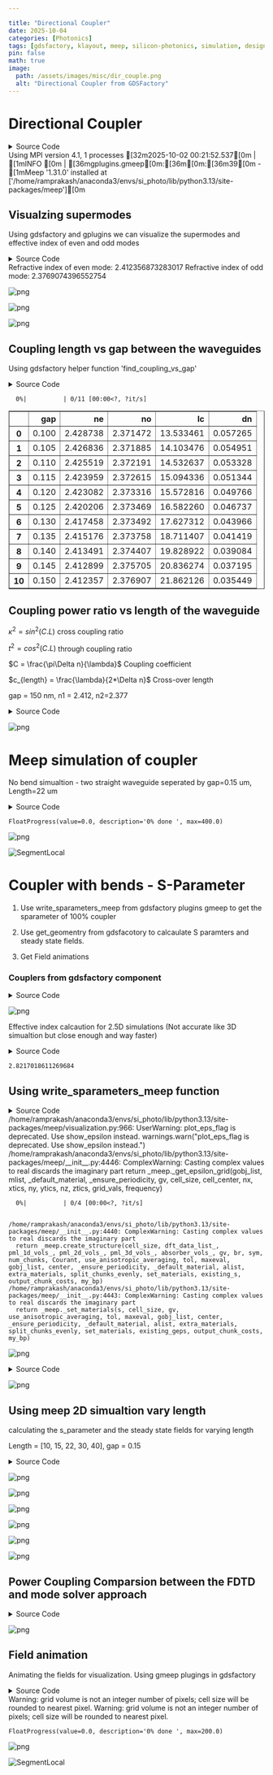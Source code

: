 ```yaml
---

title: "Directional Coupler"  
date: 2025-10-04  
categories: [Photonics]
tags: [gdsfactory, klayout, meep, silicon-photonics, simulation, design]  
pin: false  
math: true
image:  
  path: /assets/images/misc/dir_couple.png  
  alt: "Directional Coupler from GDSFactory"  
---
```


# Directional Coupler

<details markdown="1">
<summary>Source Code</summary>
<br/>

```python
# Import all the necessary packages
import gplugins.modes as gmode
import numpy as np
import matplotlib.pyplot as plt
import meep as mp
import gdsfactory as gf
import gplugins.gmeep as gm
```
</details>
    Using MPI version 4.1, 1 processes
    [32m2025-10-02 00:21:52.537[0m | [1mINFO    [0m | [36mgplugins.gmeep[0m:[36m<module>[0m:[36m39[0m - [1mMeep '1.31.0' installed at ['/home/ramprakash/anaconda3/envs/si_photo/lib/python3.13/site-packages/meep'][0m


## Visualzing supermodes

Using gdsfactory and gplugins we can visualize the supermodes and effective index of even and odd modes

<details markdown="1">
<summary>Source Code</summary>
<br/>

```python
modes = gmode.find_modes_coupler(
    core_widths=(0.5, 0.5),
    gaps=(0.15,),  # CHANGE GAP VALUE
    core_material=3.45,
    clad_material=1.45,
    core_thickness=0.22,
    resolution=40,
    sz=6,
    nmodes=2,
)

m1 = modes[1]  # even mode
m2 = modes[2]  # odd mode

# Look to see how big of a difference there is between the two refractive indices
print("Refractive index of even mode:", m1.neff)
print("Refractive index of odd mode:", m2.neff)

# Plot the dielectric, shows index of refraction values in sidebar
m1.plot_eps()

# Plot the Electric field intensity of the modes
m1.plot_ey()
m2.plot_ey()
```
</details>
    Refractive index of even mode: 2.412356873283017
    Refractive index of odd mode: 2.3769074396552754



    
![png](/assets/notebooks/directional_coupler_files/directional_coupler_3_1.png)
    



    
![png](/assets/notebooks/directional_coupler_files/directional_coupler_3_2.png)
    



    
![png](/assets/notebooks/directional_coupler_files/directional_coupler_3_3.png)
    


## Coupling length vs gap between the waveguides 

Using gdsfactory helper function 'find_coupling_vs_gap'

<details markdown="1">
<summary>Source Code</summary>
<br/>

```python
import meep as mp

coupling_gap = gmode.find_coupling_vs_gap(
    gap1=0.1,
    gap2=0.15,
    steps=11,
    nmodes=1,
    wavelength=1.55,
    parity=mp.EVEN_Y,
    core_widths=(0.5, 0.5),
    core_material=3.45,
    clad_material=1.45,
    core_thickness=0.22,
    resolution=40,
    sz=6,
)
coupling_gap
```
</details>

      0%|          | 0/11 [00:00<?, ?it/s]





<div>
<style scoped>
    .dataframe tbody tr th:only-of-type {
        vertical-align: middle;
    }

    .dataframe tbody tr th {
        vertical-align: top;
    }

    .dataframe thead th {
        text-align: right;
    }
</style>
<table border="1" class="dataframe">
  <thead>
    <tr style="text-align: right;">
      <th></th>
      <th>gap</th>
      <th>ne</th>
      <th>no</th>
      <th>lc</th>
      <th>dn</th>
    </tr>
  </thead>
  <tbody>
    <tr>
      <th>0</th>
      <td>0.100</td>
      <td>2.428738</td>
      <td>2.371472</td>
      <td>13.533461</td>
      <td>0.057265</td>
    </tr>
    <tr>
      <th>1</th>
      <td>0.105</td>
      <td>2.426836</td>
      <td>2.371885</td>
      <td>14.103476</td>
      <td>0.054951</td>
    </tr>
    <tr>
      <th>2</th>
      <td>0.110</td>
      <td>2.425519</td>
      <td>2.372191</td>
      <td>14.532637</td>
      <td>0.053328</td>
    </tr>
    <tr>
      <th>3</th>
      <td>0.115</td>
      <td>2.423959</td>
      <td>2.372615</td>
      <td>15.094336</td>
      <td>0.051344</td>
    </tr>
    <tr>
      <th>4</th>
      <td>0.120</td>
      <td>2.423082</td>
      <td>2.373316</td>
      <td>15.572816</td>
      <td>0.049766</td>
    </tr>
    <tr>
      <th>5</th>
      <td>0.125</td>
      <td>2.420206</td>
      <td>2.373469</td>
      <td>16.582260</td>
      <td>0.046737</td>
    </tr>
    <tr>
      <th>6</th>
      <td>0.130</td>
      <td>2.417458</td>
      <td>2.373492</td>
      <td>17.627312</td>
      <td>0.043966</td>
    </tr>
    <tr>
      <th>7</th>
      <td>0.135</td>
      <td>2.415176</td>
      <td>2.373758</td>
      <td>18.711407</td>
      <td>0.041419</td>
    </tr>
    <tr>
      <th>8</th>
      <td>0.140</td>
      <td>2.413491</td>
      <td>2.374407</td>
      <td>19.828922</td>
      <td>0.039084</td>
    </tr>
    <tr>
      <th>9</th>
      <td>0.145</td>
      <td>2.412899</td>
      <td>2.375705</td>
      <td>20.836274</td>
      <td>0.037195</td>
    </tr>
    <tr>
      <th>10</th>
      <td>0.150</td>
      <td>2.412357</td>
      <td>2.376907</td>
      <td>21.862126</td>
      <td>0.035449</td>
    </tr>
  </tbody>
</table>
</div>



## Coupling power ratio vs length of the waveguide

$\kappa^2 = sin^2(C.L)$ cross coupling ratio

$t^2 = cos^2(C.L)$ through coupling ratio

$C = \frac{\pi\Delta n}{\lambda}$ Coupling coefficient

$c_{length} = \frac{\lambda}{2*\Delta n}$ Cross-over length

gap = 150 nm, n1 = 2.412, n2=2.377

<details markdown="1">
<summary>Source Code</summary>
<br/>

```python
gap = 0.150  # in um
n1 = 2.412
n2 = 2.375
dn = 2.412 - 2.375
L = np.linspace(0, 40, 50)
C = np.pi * dn / 1.55  # coupling coeff
k_cross = (np.sin(C * L)) ** 2
t_through = (np.cos(C * L)) ** 2
C_len = 1.55 / (2 * dn)
plt.figure()
plt.plot(L, k_cross, label="Cross port")
plt.plot(L, t_through, label="Through port")
plt.axvline(C_len, color="black", linestyle="--")
plt.xlabel("Length of the waveguide (um)")
plt.ylabel("Coupling power ratio")
plt.title("Coupling power vs Length")
plt.legend()
plt.show()
```
</details>

    
![png](/assets/notebooks/directional_coupler_files/directional_coupler_7_0.png)
    


# Meep simulation of coupler

No bend simualtion - two straight waveguide seperated by gap=0.15 um, Length=22 um

<details markdown="1">
<summary>Source Code</summary>
<br/>

```python
import meep as mp
from PIL import Image
import glob
import os

# Define materials
Si = mp.Medium(index=3.45)
SiO2 = mp.Medium(index=1.45)

# Define wavelength in um
wvl = 1.55

# # Define cell and geometric parameters
resolution = 20
wg_width = 0.5
dpml = 1
pad = 0.5

## CHANGE GAP DISTANCE ##
gap = 0.15
## CHANGE WAVEGUIDE LENGTH ##
Lx = 25

Sx = dpml + Lx + dpml
Sy = dpml + pad + wg_width + gap + wg_width + pad + dpml
wg_center_y = gap / 2 + wg_width / 2

# Add PML (perfectly matched layers)
pml = [mp.PML(dpml)]

# Create 2 infinitely long parallel waveguides
geometry = [
    mp.Block(size=mp.Vector3(Sx, Sy, 0), center=mp.Vector3(), material=SiO2),
    mp.Block(
        size=mp.Vector3(Sx, wg_width, 0),
        center=mp.Vector3(0, wg_center_y, 0),
        material=Si,
    ),
    mp.Block(
        size=mp.Vector3(Sx, wg_width, 0),
        center=mp.Vector3(0, -wg_center_y, 0),
        material=Si,
    ),
]

# Put a pulse Eigenmode source at beginning of one waveguide
fcen = 1 / wvl
width = 0.1
fwidth = width * fcen
src = mp.GaussianSource(frequency=fcen, fwidth=fwidth)
source = [
    mp.EigenModeSource(
        src=src,
        eig_band=1,
        eig_kpoint=(1, 0, 0),
        size=mp.Vector3(0, gap + wg_width),
        center=mp.Vector3(-Sx / 2 + dpml + 1, -wg_center_y),
    )
]

# Simulation object
sim = mp.Simulation(
    cell_size=mp.Vector3(Sx, Sy),
    boundary_layers=pml,
    geometry=geometry,
    sources=source,
    default_material=SiO2,
    resolution=resolution,
)

# Show simulation set-up
sim.plot2D()

sim.reset_meep()
# Capture electric field intensity over time and output into a gif
sim.run(
    mp.at_beginning(mp.output_epsilon),
    mp.to_appended("ez_100_DC", mp.at_every(2, mp.output_efield_z)),
    until=400,
)

# Since HDf5 was installed locally we need this. For sudo install these steps are not needed
os.environ["PATH"] = os.path.expanduser("~") + "/local/bin:" + os.environ["PATH"]
conda_prefix = os.environ["CONDA_PREFIX"]
os.environ["LD_LIBRARY_PATH"] = (
    conda_prefix + "/lib:" + os.environ.get("LD_LIBRARY_PATH", "")
)
os.system(
    "h5topng -t 0:99 -R -Zc $HOME/local/share/h5utils/colormaps/RdBu -A eps-000000.00.h5 -a $HOME/local/share/h5utils/colormaps/gray ez_100_DC.h5"
)

# Create a gif from the pngs
frames = []
imgs = glob.glob("ez_100_DC.t*")
imgs.sort()
for i in imgs:
    new_frame = Image.open(i)
    frames.append(new_frame)

# Save into a GIF file that loops forever
frames[0].save(
    "ez_100_DC.gif", format="GIF", append_images=frames[1:], save_all=True, loop=0
)

# Clean up workspace by deleting all generated images
for i in imgs:
    os.remove(i)
for f in glob.glob("*.h5"):
    os.remove(f)
```
</details>

    FloatProgress(value=0.0, description='0% done ', max=400.0)



    
![png](/assets/notebooks/directional_coupler_files/directional_coupler_9_1.png)
    


![SegmentLocal](/assets/notebooks/directional_coupler_files/ez_DC_meep.gif "segment")

# Coupler with bends - S-Parameter
1. Use write_sparameters_meep from gdsfactory plugins gmeep to get the sparameter of 100% coupler

2. Use get_geomentry from gdsfacotory to calcaulate S paramters and steady state fields. 

3. Get Field animations

### Couplers from gdsfactory component

<details markdown="1">
<summary>Source Code</summary>
<br/>

```python
import gdsfactory as gf

gf.clear_cache()
dir_coupler_100 = gf.Component("100% coupler")

gap = 0.15
length_100 = 22


dir_100_ref = dir_coupler_100.add_ref(gf.components.coupler(gap=gap, length=length_100))
dir_coupler_100.add_ports(dir_100_ref.ports)


dir_coupler_100.draw_ports()
dir_coupler_100.plot()
```
</details>

    
![png](/assets/notebooks/directional_coupler_files/directional_coupler_13_0.png)
    


Effective index calcaution for 2.5D simulations (Not accurate like 3D simualtion but close enough and way faster)

<details markdown="1">
<summary>Source Code</summary>
<br/>

```python
import gplugins

core_material = gplugins.get_effective_indices(
    core_material=3.45,
    clad_materialding=1.44,
    nsubstrate=1.44,
    thickness=0.22,
    wavelength=1.55,
    polarization="te",
)[0]

core_material
```
</details>



    2.8217018611269684



## Using write_sparameters_meep function

<details markdown="1">
<summary>Source Code</summary>
<br/>

```python
import meep as mp
import matplotlib.pyplot as plt
import gplugins.gmeep as gm

mp.verbosity(0)

# Define materials
Si = mp.Medium(index=3.45)
SiO2 = mp.Medium(index=1.45)

resolution = 20
dpml = 1
pad = 1

sx = dpml + -(dir_coupler_100.ports["o1"].x) + (dir_coupler_100.ports["o4"].x) + dpml
sy = (
    dpml
    + pad
    + -(dir_coupler_100.ports["o1"].y)
    + (dir_coupler_100.ports["o4"].y)
    + pad
    + dpml
)

port_symmetries_crossing = {
    "o1@0,o1@0": ["o2@0,o2@0", "o3@0,o3@0", "o4@0,o4@0"],
    "o2@0,o1@0": ["o1@0,o2@0", "o3@0,o4@0", "o4@0,o3@0"],
    "o3@0,o1@0": ["o1@0,o3@0", "o2@0,o4@0", "o4@0,o2@0"],
    "o4@0,o1@0": ["o1@0,o4@0", "o2@0,o3@0", "o3@0,o2@0"],
}
# plotting the meep geomentry
gm.write_sparameters_meep(
    dir_coupler_100,
    xmargin_left=1,
    xmargin_right=1,
    ymargin_top=1,
    ymargin_bot=1,
    resolution=resolution,
    wavelength_start=1.54,
    wavelength_stop=1.56,
    wavelength_points=100,
    tpml=dpml,
    port_source_offset=0.2,
    port_monitor_offset=-0.1,
    port_symmetries=port_symmetries_crossing,
    distance_source_to_monitors=0.3,
    material_name_to_meep=dict(si=3.45),
    run=False,
)

# Running the simulations
sp = gm.write_sparameters_meep(
    dir_coupler_100,
    xmargin_left=1,
    xmargin_right=1,
    ymargin_top=1,
    ymargin_bot=1,
    wavelength_start=1.54,
    wavelength_stop=1.56,
    wavelength_points=100,
    resolution=resolution,
    tpml=dpml,
    port_source_offset=0.2,
    port_monitor_offset=-0.1,
    distance_source_to_monitors=0.3,
    port_symmetries=port_symmetries_crossing,
    material_name_to_meep=dict(si=3.45),
    run=True,
)
```
</details>
    /home/ramprakash/anaconda3/envs/si_photo/lib/python3.13/site-packages/meep/visualization.py:966: UserWarning: plot_eps_flag is deprecated. Use show_epsilon instead.
      warnings.warn("plot_eps_flag is deprecated. Use show_epsilon instead.")
    /home/ramprakash/anaconda3/envs/si_photo/lib/python3.13/site-packages/meep/__init__.py:4446: ComplexWarning: Casting complex values to real discards the imaginary part
      return _meep._get_epsilon_grid(gobj_list, mlist, _default_material, _ensure_periodicity, gv, cell_size, cell_center, nx, xtics, ny, ytics, nz, ztics, grid_vals, frequency)



      0%|          | 0/4 [00:00<?, ?it/s]


    /home/ramprakash/anaconda3/envs/si_photo/lib/python3.13/site-packages/meep/__init__.py:4440: ComplexWarning: Casting complex values to real discards the imaginary part
      return _meep.create_structure(cell_size, dft_data_list_, pml_1d_vols_, pml_2d_vols_, pml_3d_vols_, absorber_vols_, gv, br, sym, num_chunks, Courant, use_anisotropic_averaging, tol, maxeval, gobj_list, center, _ensure_periodicity, _default_material, alist, extra_materials, split_chunks_evenly, set_materials, existing_s, output_chunk_costs, my_bp)
    /home/ramprakash/anaconda3/envs/si_photo/lib/python3.13/site-packages/meep/__init__.py:4443: ComplexWarning: Casting complex values to real discards the imaginary part
      return _meep._set_materials(s, cell_size, gv, use_anisotropic_averaging, tol, maxeval, gobj_list, center, _ensure_periodicity, _default_material, alist, extra_materials, split_chunks_evenly, set_materials, existing_geps, output_chunk_costs, my_bp)



    
![png](/assets/notebooks/directional_coupler_files/directional_coupler_17_3.png)
    


<details markdown="1">
<summary>Source Code</summary>
<br/>

```python
gm.plot.plot_sparameters(
    sp,
    keys=(
        "o3@0,o1@0",
        "o4@0,o1@0",
    ),
    logscale=False,
)
```
</details>

    
![png](/assets/notebooks/directional_coupler_files/directional_coupler_18_0.png)
    


## Using meep 2D simualtion vary length 

calculating the s_parameter and the steady state fields for varying length

Length = [10, 15, 22, 30, 40], gap = 0.15

<details markdown="1">
<summary>Source Code</summary>
<br/>

```python
from gdsfactory.technology import LayerLevel, LayerStack

mp.verbosity(0)

# Set up frequency points for simulation
npoints = 100
lcen = 1.55
dlam = 0.02
wl = np.linspace(lcen - dlam / 2, lcen + dlam / 2, npoints)
fcen = 1 / lcen
fwidth = 3 * dlam / lcen**2
fpoints = 1 / wl  # Center frequency
mode_parity = mp.EVEN_Y + mp.ODD_Z

# Define simulation parameters
gap = 0.15  # Choosen a small value to reduce the coupling length for faster simualtion
lengths = [10, 15, 22, 30, 40]
t_Si = 0.220
resolution = 20  # resoultion (using low value for faster simualtion)
dpml = 1
dpad = 1

# Define materials
Si = mp.Medium(index=3.45)
SiO2 = mp.Medium(index=1.45)

s_cross = []  # to save the S parameter for the cross port
s_through = []  # to save the S parameter for the through port
for length in lengths:
    dir_coupler = gf.components.coupler(gap=gap, length=length)

    cell_size = mp.Vector3(
        dir_coupler.xsize + 2 * dpml, dir_coupler.ysize + 2 * dpml + 2 * dpad, 0
    )

    layers = dict(
        core=LayerLevel(
            layer=(1, 0),
            thickness=t_Si,
            zmin=-t_Si / 2,
            material="si",
            mesh_order=2,
            sidewall_angle=0,
            width_to_z=0.5,
            orientation="100",
        )
    )
    layer_stack = LayerStack(layers=layers)

    dir_coupler = gf.components.extend_ports(
        dir_coupler, port_names=["o1", "o2", "o3", "o4"], length=1
    )
    dir_coupler = dir_coupler.copy()
    dir_coupler.flatten()
    dir_coupler.center = (0, 0)  # unsure why centering is needed

    geometry = gm.get_meep_geometry.get_meep_geometry_from_component(
        dir_coupler, layer_stack=layer_stack
    )

    geometry = [
        mp.Prism(geom.vertices, geom.height, geom.axis, geom.center, material=Si)
        for geom in geometry
    ]

    src = mp.GaussianSource(frequency=fcen, fwidth=fwidth)
    source = [
        mp.EigenModeSource(
            src=src,
            eig_band=1,
            eig_parity=mode_parity,
            size=mp.Vector3(0, 1),
            center=mp.Vector3(
                dir_coupler.ports["o1"].x + dpml + 1, dir_coupler["o1"].y
            ),
        )
    ]
    sim = mp.Simulation(
        resolution=resolution,
        cell_size=cell_size,
        boundary_layers=[
            mp.PML(dpml)
        ],  # the boundary layers to absorb fields that leave the simulation
        sources=source,  # The sources
        geometry=geometry,  # The geometry
        default_material=SiO2,
    )
    m1 = mp.Volume(
        center=mp.Vector3(
            dir_coupler.ports["o1"].x + dpml + 1 + 0.5, dir_coupler["o1"].y
        ),
        size=mp.Vector3(0, 1),
    )
    m2 = mp.Volume(
        center=mp.Vector3(
            dir_coupler.ports["o2"].x + dpml + 1 + 0.5, dir_coupler["o2"].y
        ),
        size=mp.Vector3(0, 1),
    )
    m3 = mp.Volume(
        center=mp.Vector3(
            dir_coupler.ports["o3"].x - dpml - 1 - 0.5, dir_coupler["o3"].y
        ),
        size=mp.Vector3(0, 1),
    )
    m4 = mp.Volume(
        center=mp.Vector3(
            dir_coupler.ports["o4"].x - dpml - 1 - 0.5, dir_coupler["o4"].y
        ),
        size=mp.Vector3(0, 1),
    )

    mode_monitor_1 = sim.add_mode_monitor(fpoints, mp.ModeRegion(volume=m1))
    mode_monitor_2 = sim.add_mode_monitor(fpoints, mp.ModeRegion(volume=m2))
    mode_monitor_3 = sim.add_mode_monitor(fpoints, mp.ModeRegion(volume=m3))
    mode_monitor_4 = sim.add_mode_monitor(fpoints, mp.ModeRegion(volume=m4))
    whole_dft = sim.add_dft_fields(
        [mp.Ez], fcen, 0, 1, center=mp.Vector3(), size=cell_size
    )
    if length == 10:
        sim.plot2D(labels=False)

    # Runs the simulation
    sim.run(until_after_sources=mp.stop_when_dft_decayed(tol=1e-4))

    # Finds the S parameters
    norm_mode_coeff = sim.get_eigenmode_coefficients(
        mode_monitor_1, [1], eig_parity=mode_parity
    ).alpha[0, :, 0]
    port1_coeff = (
        sim.get_eigenmode_coefficients(
            mode_monitor_1, [1], eig_parity=mode_parity
        ).alpha[0, :, 1]
        / norm_mode_coeff
    )
    port2_coeff = (
        sim.get_eigenmode_coefficients(
            mode_monitor_2, [1], eig_parity=mode_parity
        ).alpha[0, :, 1]
        / norm_mode_coeff
    )
    port3_coeff = (
        sim.get_eigenmode_coefficients(
            mode_monitor_3, [1], eig_parity=mode_parity
        ).alpha[0, :, 0]
        / norm_mode_coeff
    )
    port4_coeff = (
        sim.get_eigenmode_coefficients(
            mode_monitor_4, [1], eig_parity=mode_parity
        ).alpha[0, :, 0]
        / norm_mode_coeff
    )

    # Calculates the transmittance based off of the S parameters
    port1_trans = abs(port1_coeff) ** 2
    port2_trans = abs(port2_coeff) ** 2
    port3_trans = abs(port3_coeff) ** 2
    port4_trans = abs(port4_coeff) ** 2

    val = 1.55
    idx = (np.abs(wl - val)).argmin()

    s_cross.append(port3_trans[idx])
    s_through.append(port4_trans[idx])

    fig = plt.figure(figsize=(15, 4))
    fig.suptitle(f"Results for length = {length} µm", fontsize=16)

    ax_trans1 = fig.add_subplot(1, 3, 1)
    ax_trans1.set_title("Transmission per Port")
    ax_trans1.plot(wl, port1_trans, label=r"s11^2")
    ax_trans1.plot(wl, port2_trans, label=r"s21^2")
    ax_trans1.plot(wl, port3_trans, label=r"s31^2")
    ax_trans1.plot(wl, port4_trans, label=r"s41^2")
    ax_trans1.set_xlabel(r"Wavelength (\mu m)")
    ax_trans1.set_ylabel(r"Transmission")
    ax_trans1.legend()

    ax_phase1 = fig.add_subplot(1, 3, 2)
    ax_phase1.set_title("Phase per Port")
    ax_phase1.plot(
        wl, np.unwrap(np.angle(port1_coeff) * 180 / np.pi), label=r"phase of s11"
    )
    ax_phase1.plot(
        wl, np.unwrap(np.angle(port2_coeff) * 180 / np.pi), label=r"phase of s21"
    )
    ax_phase1.plot(
        wl, np.unwrap(np.angle(port3_coeff) * 180 / np.pi), label=r"phase of s31"
    )
    ax_phase1.plot(
        wl, np.unwrap(np.angle(port4_coeff) * 180 / np.pi), label=r"phase of s41"
    )
    ax_phase1.set_xlabel(r"Wavelength (\mu m)")
    ax_phase1.set_ylabel("Angle (deg)")
    ax_phase1.legend()

    # sim.reset_meep()

    # sim.run(until_after_sources=mp.stop_when_dft_decayed(tol=1e-4))

    eps_data = (
        sim.get_epsilon()
    )  # Epsilon Data / The Geometry / An array that holds what materials are where
    ez_data = sim.get_dft_array(
        whole_dft, mp.Ez, 0
    )  # Values for the component of the E-field in the z direction (in/out of screen)

    # Creates the plot
    ax_field = fig.add_subplot(1, 3, 3)
    ax_field.set_title("Steady State Fields")
    ax_field.imshow(np.transpose(eps_data), interpolation="spline36", cmap="binary")
    ax_field.imshow(
        np.flipud(np.transpose(np.real(ez_data))),
        interpolation="spline36",
        cmap="RdBu",
        alpha=0.9,
    )
    ax_field.axis("off")

plt.show()
```
</details>

    
![png](/assets/notebooks/directional_coupler_files/directional_coupler_20_0.png)
    



    
![png](/assets/notebooks/directional_coupler_files/directional_coupler_20_1.png)
    



    
![png](/assets/notebooks/directional_coupler_files/directional_coupler_20_2.png)
    



    
![png](/assets/notebooks/directional_coupler_files/directional_coupler_20_3.png)
    



    
![png](/assets/notebooks/directional_coupler_files/directional_coupler_20_4.png)
    



    
![png](/assets/notebooks/directional_coupler_files/directional_coupler_20_5.png)
    


## Power Coupling Comparsion between the FDTD and mode solver approach

<details markdown="1">
<summary>Source Code</summary>
<br/>

```python
plt.figure()
plt.plot(L, k_cross, label="Cross port")
plt.plot(L, t_through, label="Through port")

plt.scatter(lengths, s_cross, label="FDTD Cross port")
plt.scatter(lengths, s_through, label="FDTD Through port")

plt.axvline(C_len, color="black", linestyle="--")
plt.xlabel("Length of the waveguide (um)")
plt.ylabel("Coupling power ratio")
plt.title("Coupling power vs Length")
plt.legend()
plt.show()
```
</details>

    
![png](/assets/notebooks/directional_coupler_files/directional_coupler_22_0.png)
    


## Field animation 

Animating the fields for visualization. Using gmeep plugings in gdsfactory 

<details markdown="1">
<summary>Source Code</summary>
<br/>

```python
mp.verbosity(0)

wvl = 1.55
resolution = 20
dpml = 1
pad = 1

sx = dpml + -(dir_coupler_100.ports["o1"].x) + (dir_coupler_100.ports["o4"].x) + dpml
sy = (
    dpml
    + pad
    + -(dir_coupler_100.ports["o1"].y)
    + (dir_coupler_100.ports["o4"].y)
    + pad
    + dpml
)

cell_size = mp.Vector3(sx, sy)

dir_coupler_100 = gf.components.extend_ports(
    dir_coupler_100, port_names=["o1", "o2", "o3", "o4"], length=1
)

geometry_100 = gm.get_meep_geometry.get_meep_geometry_from_component(
    dir_coupler_100.copy()
)

fcen = 1 / wvl
width = 0.1
fwidth = width * fcen
src = mp.GaussianSource(frequency=fcen, fwidth=fwidth)
source = [
    mp.EigenModeSource(
        src=src,
        eig_band=1,
        eig_kpoint=(1, 0),
        size=mp.Vector3(0, 1),
        center=mp.Vector3(
            -dir_coupler_100.ports["o1"].x + dpml + 1, -dir_coupler_100["o1"].y / 2
        ),
    )
]

sim = gm.get_simulation(
    dir_coupler_100,
    resolution=resolution,
    tpml=1,
    port_source_offset=0.2,
    port_monitor_offset=-0.1,
    distance_source_to_monitors=0.3,
)
sim["sim"].sources = sim["sources"]
sim["sim"].cell_size.y = sy + 3
sim["sim"].cell_size.x = sx + 4

sim["sim"].plot2D(labels=True)

sim["sim"].reset_meep()
# Capture electric field intensity over time and output into a gif
sim["sim"].run(
    mp.at_beginning(mp.output_epsilon),
    mp.to_appended("ez", mp.at_every(2, mp.output_efield_z)),
    until=200,
)

os.environ["PATH"] = os.path.expanduser("~") + "/local/bin:" + os.environ["PATH"]
conda_prefix = os.environ["CONDA_PREFIX"]
os.environ["LD_LIBRARY_PATH"] = (
    conda_prefix + "/lib:" + os.environ.get("LD_LIBRARY_PATH", "")
)
os.system(
    "h5topng -t 0:99 -R -Zc $HOME/local/share/h5utils/colormaps/RdBu -A eps-000000.00.h5 -a $HOME/local/share/h5utils/colormaps/gray ez.h5"
)

# Create a gif from the pngs
frames = []
imgs = glob.glob("ez.t*")
imgs.sort()
for i in imgs:
    new_frame = Image.open(i)
    frames.append(new_frame)

# Save into a GIF file that loops forever
frames[0].save(
    "ez_100_DC.gif", format="GIF", append_images=frames[1:], save_all=True, loop=0
)

# Clean up workspace by deleting all generated images
for i in imgs:
    os.remove(i)
```
</details>
    Warning: grid volume is not an integer number of pixels; cell size will be rounded to nearest pixel.
    Warning: grid volume is not an integer number of pixels; cell size will be rounded to nearest pixel.



    FloatProgress(value=0.0, description='0% done ', max=200.0)



    
![png](/assets/notebooks/directional_coupler_files/directional_coupler_24_2.png)
    


![SegmentLocal](/assets/notebooks/directional_coupler_files/ez_100_DC.gif "segment")
